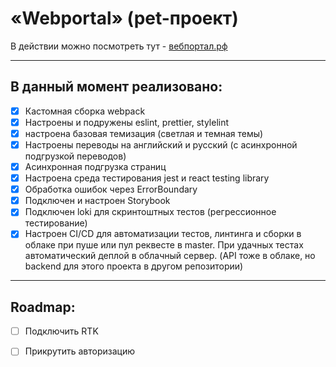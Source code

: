 # «Webportal» (pet-проект)

В действии можно посмотреть тут - [вебпортал.рф](https://xn--80abcm6aqgjs.xn--p1ai/)

___

## В данный момент реализовано:

- [x] Кастомная сборка webpack 
- [x] Настроены и подружены eslint, prettier, stylelint
- [x] настроена базовая темизация (светлая и темная темы)
- [x] Настроены переводы на английский и русский (с асинхронной подгрузкой переводов)
- [x] Асинхронная подгрузка страниц
- [x] Настроена среда тестирования jest и react testing library
- [x] Обработка ошибок через ErrorBoundary
- [x] Подключен и настроен Storybook
- [x] Подключен loki для скринтоштных тестов (регрессионное тестирование)
- [x] Настроен CI/CD для автоматизации тестов, линтинга и сборки в облаке при пуше или пул реквесте в master. При удачных тестах автоматический деплой в облачный сервер. (API тоже в облаке, но backend для этого проекта в другом репозитории)
___
## Roadmap:
- [ ] Подключить RTK
- [ ] Прикрутить авторизацию


